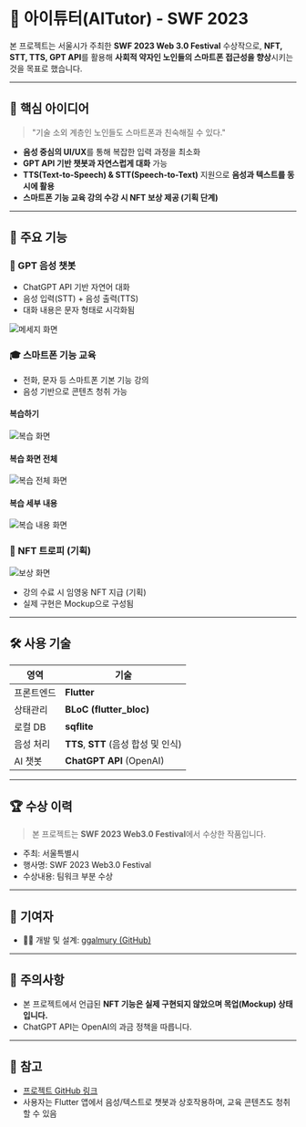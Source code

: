 # 🧓 아이튜터(AITutor) - SWF 2023

본 프로젝트는 서울시가 주최한 **SWF 2023 Web 3.0 Festival** 수상작으로, **NFT, STT, TTS, GPT API**를 활용해 **사회적 약자인 노인들의 스마트폰 접근성을 향상**시키는 것을 목표로 했습니다.

---

## 🧠 핵심 아이디어

> "기술 소외 계층인 노인들도 스마트폰과 친숙해질 수 있다."

- **음성 중심의 UI/UX**를 통해 복잡한 입력 과정을 최소화
- **GPT API 기반 챗봇과 자연스럽게 대화** 가능
- **TTS(Text-to-Speech) & STT(Speech-to-Text)** 지원으로 **음성과 텍스트를 동시에 활용**
- **스마트폰 기능 교육 강의 수강 시 NFT 보상 제공 (기획 단계)**

---

## 📱 주요 기능

### 💬 GPT 음성 챗봇

- ChatGPT API 기반 자연어 대화
- 음성 입력(STT) + 음성 출력(TTS)
- 대화 내용은 문자 형태로 시각화됨

![메세지 화면](./assets/images/message.png)

### 🎓 스마트폰 기능 교육

- 전화, 문자 등 스마트폰 기본 기능 강의
- 음성 기반으로 콘텐츠 청취 가능

#### 복습하기
![복습 화면](./assets/images/review.png)

#### 복습 화면 전체
![복습 전체 화면](./assets/images/review_list.png)

#### 복습 세부 내용
![복습 내용 화면](./assets/images/review_detail.png)

### 🎁 NFT 트로피 (기획)
![보상 화면](./assets/images/reward.png)
- 강의 수료 시 임영웅 NFT 지급 (기획)
- 실제 구현은 Mockup으로 구성됨

---

## 🛠 사용 기술

| 영역 | 기술 |
|------|------|
| 프론트엔드 | **Flutter** |
| 상태관리 | **BLoC (flutter_bloc)** |
| 로컬 DB | **sqflite** |
| 음성 처리 | **TTS**, **STT** (음성 합성 및 인식) |
| AI 챗봇 | **ChatGPT API** (OpenAI) |

---

## 🏆 수상 이력

> 본 프로젝트는 **SWF 2023 Web3.0 Festival**에서 수상한 작품입니다.

- 주최: 서울특별시
- 행사명: SWF 2023 Web3.0 Festival
- 수상내용: 팀워크 부분 수상

---

## 🙌 기여자

- 🧑‍💻 개발 및 설계: [ggalmury (GitHub)](https://github.com/ggalmury)

---

## 📜 주의사항

- 본 프로젝트에서 언급된 **NFT 기능은 실제 구현되지 않았으며 목업(Mockup) 상태입니다.**
- ChatGPT API는 OpenAI의 과금 정책을 따릅니다.

---

## 📎 참고

- [프로젝트 GitHub 링크](https://github.com/ggalmury/swf2023)
- 사용자는 Flutter 앱에서 음성/텍스트로 챗봇과 상호작용하며, 교육 콘텐츠도 청취할 수 있음






